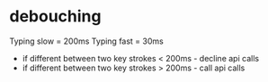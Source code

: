 # debouching

Typing slow = 200ms
Typing fast = 30ms

- if different between two key strokes < 200ms - decline api calls
- if different between two key strokes > 200ms - call api calls

